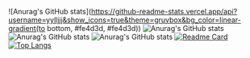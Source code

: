 
![Anurag's GitHub stats](https://github-readme-stats.vercel.app/api?username=yylljjj&show_icons=true&theme=gruvbox&bg_color=linear-gradient(to bottom, #fe4d3d, #fe4d3d))
![Anurag's GitHub stats](https://github-readme-stats.vercel.app/api?username=yylljjj&show_icons=true&theme=gruvbox)
![Anurag's GitHub stats](https://github-readme-stats.vercel.app/api?username=yylljjj&show_icons=true&theme=merko)
![Anurag's GitHub stats](https://github-readme-stats.vercel.app/api?username=yylljjj&show_icons=true&theme=radical)
[![Readme Card](https://github-readme-stats.vercel.app/api/pin/?username=yylljjj&repo=yylljjj)](https://github.com/yylljjj/ll)
[![Top Langs](https://github-readme-stats.vercel.app/api/top-langs/?username=anuraghazra)](https://github.com/anuraghazra/github-readme-stats)
